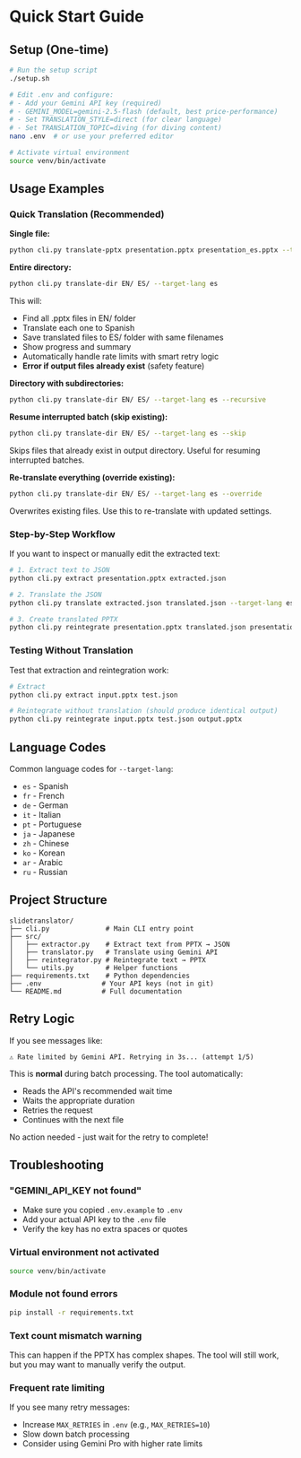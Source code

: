 # Quick Start Guide

## Setup (One-time)

```bash
# Run the setup script
./setup.sh

# Edit .env and configure:
# - Add your Gemini API key (required)
# - GEMINI_MODEL=gemini-2.5-flash (default, best price-performance)
# - Set TRANSLATION_STYLE=direct (for clear language)
# - Set TRANSLATION_TOPIC=diving (for diving content)
nano .env  # or use your preferred editor

# Activate virtual environment
source venv/bin/activate
```

## Usage Examples

### Quick Translation (Recommended)

**Single file:**
```bash
python cli.py translate-pptx presentation.pptx presentation_es.pptx --target-lang es
```

**Entire directory:**
```bash
python cli.py translate-dir EN/ ES/ --target-lang es
```

This will:
- Find all .pptx files in EN/ folder
- Translate each one to Spanish
- Save translated files to ES/ folder with same filenames
- Show progress and summary
- Automatically handle rate limits with smart retry logic
- **Error if output files already exist** (safety feature)

**Directory with subdirectories:**
```bash
python cli.py translate-dir EN/ ES/ --target-lang es --recursive
```

**Resume interrupted batch (skip existing):**
```bash
python cli.py translate-dir EN/ ES/ --target-lang es --skip
```
Skips files that already exist in output directory. Useful for resuming interrupted batches.

**Re-translate everything (override existing):**
```bash
python cli.py translate-dir EN/ ES/ --target-lang es --override
```
Overwrites existing files. Use this to re-translate with updated settings.

### Step-by-Step Workflow
If you want to inspect or manually edit the extracted text:

```bash
# 1. Extract text to JSON
python cli.py extract presentation.pptx extracted.json

# 2. Translate the JSON
python cli.py translate extracted.json translated.json --target-lang es

# 3. Create translated PPTX
python cli.py reintegrate presentation.pptx translated.json presentation_es.pptx
```

### Testing Without Translation
Test that extraction and reintegration work:
```bash
# Extract
python cli.py extract input.pptx test.json

# Reintegrate without translation (should produce identical output)
python cli.py reintegrate input.pptx test.json output.pptx
```

## Language Codes

Common language codes for `--target-lang`:
- `es` - Spanish
- `fr` - French
- `de` - German
- `it` - Italian
- `pt` - Portuguese
- `ja` - Japanese
- `zh` - Chinese
- `ko` - Korean
- `ar` - Arabic
- `ru` - Russian

## Project Structure

```
slidetranslator/
├── cli.py              # Main CLI entry point
├── src/
│   ├── extractor.py    # Extract text from PPTX → JSON
│   ├── translator.py   # Translate using Gemini API
│   ├── reintegrator.py # Reintegrate text → PPTX
│   └── utils.py        # Helper functions
├── requirements.txt    # Python dependencies
├── .env               # Your API keys (not in git)
└── README.md          # Full documentation
```

## Retry Logic

If you see messages like:
```
⚠ Rate limited by Gemini API. Retrying in 3s... (attempt 1/5)
```

This is **normal** during batch processing. The tool automatically:
- Reads the API's recommended wait time
- Waits the appropriate duration
- Retries the request
- Continues with the next file

No action needed - just wait for the retry to complete!

## Troubleshooting

### "GEMINI_API_KEY not found"
- Make sure you copied `.env.example` to `.env`
- Add your actual API key to the `.env` file
- Verify the key has no extra spaces or quotes

### Virtual environment not activated
```bash
source venv/bin/activate
```

### Module not found errors
```bash
pip install -r requirements.txt
```

### Text count mismatch warning
This can happen if the PPTX has complex shapes. The tool will still work, but you may want to manually verify the output.

### Frequent rate limiting
If you see many retry messages:
- Increase `MAX_RETRIES` in `.env` (e.g., `MAX_RETRIES=10`)
- Slow down batch processing
- Consider using Gemini Pro with higher rate limits
